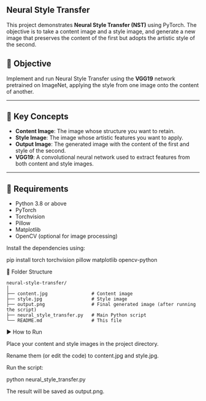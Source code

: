 ## Neural Style Transfer

This project demonstrates **Neural Style Transfer (NST)** using PyTorch. The objective is to take a content image and a style image, and generate a new image that preserves the content of the first but adopts the artistic style of the second.

## 📌 Objective

Implement and run Neural Style Transfer using the **VGG19** network pretrained on ImageNet, applying the style from one image onto the content of another.

---

## 🧠 Key Concepts

- **Content Image**: The image whose structure you want to retain.
- **Style Image**: The image whose artistic features you want to apply.
- **Output Image**: The generated image with the content of the first and style of the second.
- **VGG19**: A convolutional neural network used to extract features from both content and style images.

---

## 🧰 Requirements

- Python 3.8 or above
- PyTorch
- Torchvision
- Pillow
- Matplotlib
- OpenCV (optional for image processing)

Install the dependencies using:

pip install torch torchvision pillow matplotlib opencv-python

📂 Folder Structure
```
neural-style-transfer/
│
├── content.jpg                # Content image
├── style.jpg                  # Style image
├── output.png                 # Final generated image (after running the script)
├── neural_style_transfer.py   # Main Python script
└── README.md                  # This file
```

▶️ How to Run

Place your content and style images in the project directory.

Rename them (or edit the code) to content.jpg and style.jpg.

Run the script:

python neural_style_transfer.py

The result will be saved as output.png.
